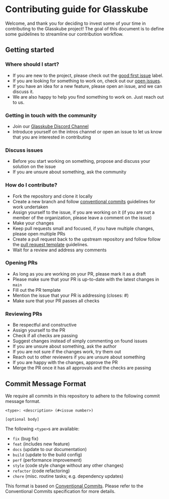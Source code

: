 # Contributing guide for Glasskube

Welcome, and thank you for deciding to invest some of your time in contributing to the Glasskube project!
The goal of this document is to define some guidelines to streamline our contribution workflow.

## Getting started

### Where should I start?
- If you are new to the project, please check out the [good first issue](https://github.com/glasskube/glasskube/labels/good%20first%20issue) label.
- If you are looking for something to work on, check out our [open issues](hhttps://github.com/glasskube/glasskube/issues).
- If you have an idea for a new feature, please open an issue, and we can discuss it.
- We are also happy to help you find something to work on. Just reach out to us.

### Getting in touch with the community
- Join our [Glasskube Discord Channel](https://discord.gg/SxH6KUCGH7)
- Introduce yourself on the intros channel or open an issue to let us know that you are interested in contributing

### Discuss issues
- Before you start working on something, propose and discuss your solution on the issue
- If you are unsure about something, ask the community

### How do I contribute?
- Fork the repository and clone it locally
- Create a new branch and follow [conventional commits](https://www.conventionalcommits.org/en/v1.0.0/) guidelines for work undertaken
- Assign yourself to the issue, if you are working on it (if you are not a member of the organization, please leave a comment on the issue)
- Make your changes
- Keep pull requests small and focused, if you have multiple changes, please open multiple PRs
- Create a pull request back to the upstream repository and follow follow the [pull request template](.github/pull_request_template.md) guidelines.
- Wait for a review and address any comments

### Opening PRs
- As long as you are working on your PR, please mark it as a draft
- Please make sure that your PR is up-to-date with the latest changes in `main`
- Fill out the PR template
- Mention the issue that your PR is addressing (closes: #<id>)
- Make sure that your PR passes all checks

### Reviewing PRs
- Be respectful and constructive
- Assign yourself to the PR
- Check if all checks are passing
- Suggest changes instead of simply commenting on found issues
- If you are unsure about something, ask the author
- If you are not sure if the changes work, try them out
- Reach out to other reviewers if you are unsure about something
- If you are happy with the changes, approve the PR
- Merge the PR once it has all approvals and the checks are passing

## Commit Message Format

We require all commits in this repository to adhere to the following commit message format.

```
<type>: <description> (#<issue number>)

[optional body]
```

The following `<type>`s are available:

* `fix` (bug fix)
* `feat` (includes new feature)
* `docs` (update to our documentation)
* `build` (update to the build config)
* `perf` (performance improvement)
* `style` (code style change without any other changes)
* `refactor` (code refactoring)
* `chore` (misc. routine tasks; e.g. dependency updates)

This format is based on [Conventional Commits](https://www.conventionalcommits.org/en/v1.0.0/).
Please refer to the Conventional Commits specification for more details.
